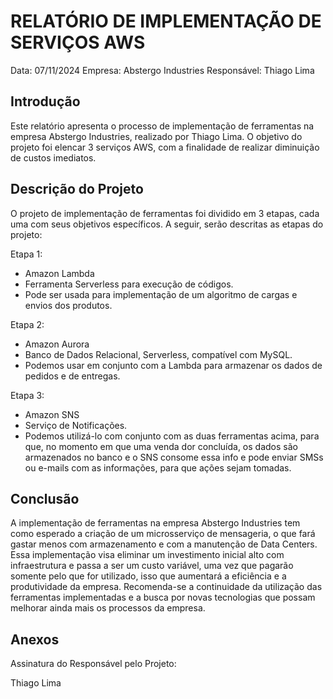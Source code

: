 # RELATÓRIO DE IMPLEMENTAÇÃO DE SERVIÇOS AWS

Data: 07/11/2024
Empresa: Abstergo Industries 
Responsável: Thiago Lima

## Introdução
Este relatório apresenta o processo de implementação de ferramentas na empresa Abstergo Industries, realizado por Thiago Lima. O objetivo do projeto foi elencar 3 serviços AWS, com a finalidade de realizar diminuição de custos imediatos.

## Descrição do Projeto
O projeto de implementação de ferramentas foi dividido em 3 etapas, cada uma com seus objetivos específicos. A seguir, serão descritas as etapas do projeto:

Etapa 1: 
- Amazon Lambda
- Ferramenta Serverless para execução de códigos.
- Pode ser usada para implementação de um algoritmo de cargas e envios dos produtos.

Etapa 2: 
- Amazon Aurora
- Banco de Dados Relacional, Serverless, compatível com MySQL.
- Podemos usar em conjunto com a Lambda para armazenar os dados de pedidos e de entregas.

Etapa 3: 
- Amazon SNS
- Serviço de Notificações.
- Podemos utilizá-lo com conjunto com as duas ferramentas acima, para que, no momento em que uma venda dor concluída, os dados são armazenados no banco e o SNS consome essa info e pode enviar SMSs ou e-mails com as informações, para que ações sejam tomadas.



## Conclusão
A implementação de ferramentas na empresa Abstergo Industries tem como esperado a criação de um microsserviço de mensageria, o que fará gastar menos com armazenamento e com a manutenção de Data Centers. Essa implementação visa eliminar um investimento inicial alto com infraestrutura e passa a ser um custo variável, uma vez que pagarão somente pelo que for utilizado, isso que aumentará a eficiência e a produtividade da empresa. Recomenda-se a continuidade da utilização das ferramentas implementadas e a busca por novas tecnologias que possam melhorar ainda mais os processos da empresa.

## Anexos

Assinatura do Responsável pelo Projeto:

Thiago Lima
